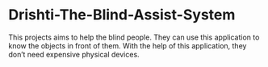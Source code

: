 # Drishti-The-Blind-Assist-System
This projects aims to help the blind people. They can use this application to know the objects in front of them. With the help of this application, they don’t need expensive physical devices.
